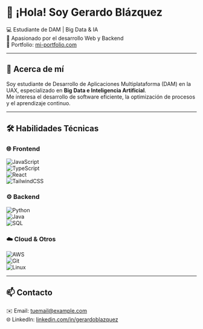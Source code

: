 # 👋 ¡Hola! Soy Gerardo Blázquez  

💻 Estudiante de DAM | Big Data & IA  
🚀 Apasionado por el desarrollo Web y Backend  
📌 Portfolio: [mi-portfolio.com](https://mi-portfolio.com)  

---

## 📌 Acerca de mí  

Soy estudiante de Desarrollo de Aplicaciones Multiplataforma (DAM) en la UAX, especializado en **Big Data e Inteligencia Artificial**.  
Me interesa el desarrollo de software eficiente, la optimización de procesos y el aprendizaje continuo.  

---

## 🛠️ Habilidades Técnicas  

### 🌐 Frontend  
![JavaScript](https://img.shields.io/badge/JavaScript-323330?style=for-the-badge&logo=javascript&logoColor=F7DF1E)  
![TypeScript](https://img.shields.io/badge/TypeScript-007ACC?style=for-the-badge&logo=typescript&logoColor=white)  
![React](https://img.shields.io/badge/React-20232A?style=for-the-badge&logo=react&logoColor=61DAFB)  
![TailwindCSS](https://img.shields.io/badge/Tailwind_CSS-38B2AC?style=for-the-badge&logo=tailwind-css&logoColor=white)  

### ⚙️ Backend  
![Python](https://img.shields.io/badge/Python-14354C?style=for-the-badge&logo=python&logoColor=yellow)  
![Java](https://img.shields.io/badge/Java-ED8B00?style=for-the-badge&logo=java&logoColor=white)  
![SQL](https://img.shields.io/badge/SQL-025E8C?style=for-the-badge&logo=database&logoColor=white)  

### ☁️ Cloud & Otros  
![AWS](https://img.shields.io/badge/Amazon_AWS-FF9900?style=for-the-badge&logo=amazonaws&logoColor=white)  
![Git](https://img.shields.io/badge/Git-F05032?style=for-the-badge&logo=git&logoColor=white)  
![Linux](https://img.shields.io/badge/Linux-FCC624?style=for-the-badge&logo=linux&logoColor=black)  

---

## 📫 Contacto  
✉️ Email: tuemail@example.com  
🌐 LinkedIn: [linkedin.com/in/gerardoblazquez](https://linkedin.com/in/gerardoblazquez)  
